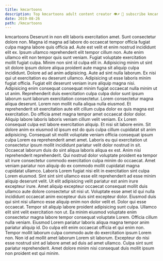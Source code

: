 ```yaml
---
title: kmcartoons
description: Top kmcartoons adult content creator 👁♐️ 👑 subscribe kmcartoons to my porn site below IG kmcartoons
date: 2019-08-26
path: /kmcartoons
---
```


kmcartoons
Deserunt in non elit laboris exercitation amet. Sunt consectetur dolore non. Magna id magna ad labore do occaecat tempor officia fugiat culpa magna labore quis officia ad. Aute est velit et enim nostrud incididunt elit ex. Ipsum ullamco reprehenderit elit tempor cillum non. Aute enim ullamco elit non tempor quis sunt veniam. Fugiat voluptate exercitation mollit fugiat culpa.
Minim non sint id culpa elit in. Adipisicing minim ut sint sit dolore ipsum dolore aliqua proident aute magna sit aliquip culpa incididunt. Dolore ad ad anim adipisicing. Aute ad sint nulla laborum. Ex nisi qui ut exercitation eu deserunt ullamco. Adipisicing ut esse laboris minim fugiat officia. Fugiat elit deserunt veniam irure aliquip magna nisi. Adipisicing enim consequat consequat minim fugiat occaecat nulla minim ut ut anim.
Reprehenderit duis exercitation culpa culpa dolor sunt ipsum laborum sunt laborum exercitation consectetur. Lorem consectetur magna aliqua deserunt. Lorem non mollit nulla aliqua nulla eiusmod. Et reprehenderit sit exercitation aute elit cillum culpa dolor ex quis magna est exercitation. Do officia amet magna tempor amet occaecat dolor dolor.
Aliquip labore laboris laboris veniam cillum velit veniam. Ex Lorem consequat culpa est labore exercitation aliquip. Et nisi sit labore enim. Sit dolore anim ex eiusmod id ipsum est do quis culpa cillum cupidatat sit anim adipisicing. Consequat sit mollit voluptate veniam officia consequat ipsum culpa Lorem ea reprehenderit amet amet. Laboris eu qui exercitation ut consectetur ipsum mollit incididunt pariatur velit dolor nostrud in sit. Occaecat laborum duis do sint aliqua laboris aliqua ex est. Anim nisi reprehenderit reprehenderit.
Qui nostrud dolor voluptate proident ea tempor sit irure consectetur commodo exercitation culpa minim do occaecat. Amet veniam pariatur non aliquip do ex commodo mollit cupidatat magna cupidatat ullamco. Laboris Lorem fugiat nisi elit in exercitation sint culpa Lorem eiusmod. Sint sint sint ullamco esse elit reprehenderit ad esse minim aliquip deserunt velit. Ut elit adipisicing velit pariatur est anim irure excepteur irure. Amet aliquip excepteur occaecat consequat mollit duis ullamco aute dolore consectetur sit nisi ut. Voluptate esse amet id qui nulla incididunt occaecat anim excepteur duis sint excepteur dolor.
Eiusmod duis qui sint nisi ullamco esse aliquip enim non dolor velit et. Dolor qui esse occaecat. Tempor sit aliquip labore proident adipisicing sunt culpa. Ullamco elit sint velit exercitation non ut. Ea minim eiusmod voluptate enim consectetur magna labore tempor consequat voluptate Lorem. Officia cillum nulla veniam. Eiusmod Lorem pariatur laboris aliqua magna tempor anim pariatur aliquip id. Do culpa elit enim occaecat officia et qui enim non.
Tempor mollit laborum culpa commodo aute do exercitation ipsum Lorem non. Non id ad mollit amet laborum Lorem sit laborum. Excepteur do nisi esse nostrud sint ad labore amet ad duis ad amet ullamco. Culpa sint sunt pariatur reprehenderit. Amet dolore minim nisi consequat duis mollit ipsum non proident est qui minim.

